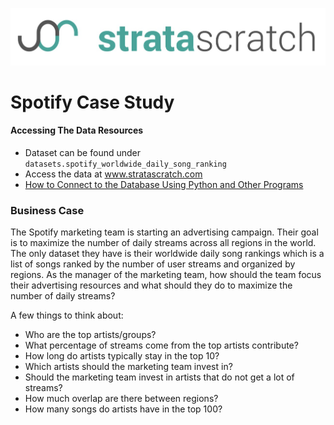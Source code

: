 [![strata scratch](../assets/sslogo.jpg)](https://stratascratch.com)

# Spotify Case Study

#### Accessing The Data Resources
- Dataset can be found under `datasets.spotify_worldwide_daily_song_ranking`
- Access the data at www.stratascratch.com
- [How to Connect to the Database Using Python and Other Programs](https://github.com/stratascratch/stratascratch.github.io/blob/master/guides/how-to-connect-to-the-database-using-python-and-other-programs/how-to-connect-to-the-database-using-python-and-other-programs.md)


### Business Case

The Spotify marketing team is starting an advertising campaign. Their goal is to maximize the number of daily streams across all regions in the world. The only dataset they have is their worldwide daily song rankings which is a list of songs ranked by the number of user streams and organized by regions. As the manager of the marketing team, how should the team focus their advertising resources and what should they do to maximize the number of daily streams?

A few things to think about:

- Who are the top artists/groups?
- What percentage of streams come from the top artists contribute?
- How long do artists typically stay in the top 10?
- Which artists should the marketing team invest in?
- Should the marketing team invest in artists that do not get a lot of streams?
- How much overlap are there between regions?
- How many songs do artists have in the top 100? 

